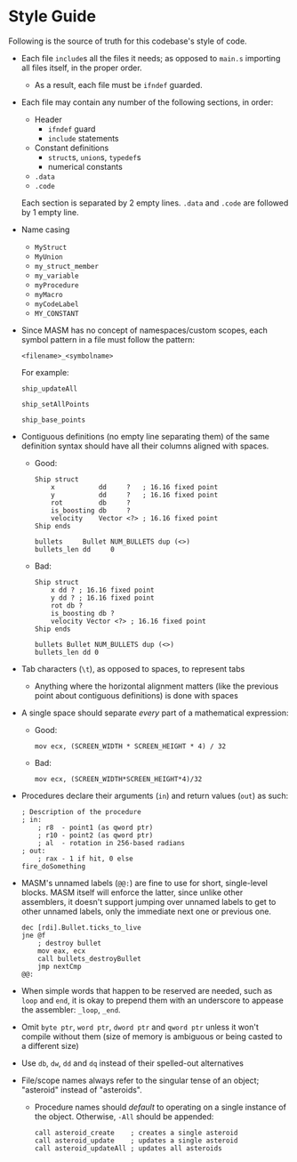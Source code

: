 # Style Guide

Following is the source of truth for this codebase's style of code.

- Each file `include`s all the files it needs; as opposed to `main.s` importing all files itself, in the proper order.
  - As a result, each file must be `ifndef` guarded.
- Each file may contain any number of the following sections, in order:
  - Header
    - `ifndef` guard
    - `include` statements
  - Constant definitions
    - `struct`s, `union`s, `typedef`s
    - numerical constants
  - `.data`
  - `.code`
  
  Each section is separated by 2 empty lines. `.data` and `.code` are followed by 1 empty line.
- Name casing
  - `MyStruct`
  - `MyUnion`
  - `my_struct_member`
  - `my_variable`
  - `myProcedure`
  - `myMacro`
  - `myCodeLabel`
  - `MY_CONSTANT`
- Since MASM has no concept of namespaces/custom scopes, each symbol pattern in a file must follow the pattern:

  `<filename>_<symbolname>`

  For example:

  `ship_updateAll`
  
  `ship_setAllPoints`
  
  `ship_base_points`
- Contiguous definitions (no empty line separating them) of the same definition syntax should have all their columns aligned with spaces.
  - Good:
	```
	Ship struct
		x           dd     ?   ; 16.16 fixed point
		y           dd     ?   ; 16.16 fixed point
		rot         db     ?
		is_boosting db     ?
		velocity    Vector <?> ; 16.16 fixed point
	Ship ends

  	bullets     Bullet NUM_BULLETS dup (<>)
	bullets_len dd     0
	```
  - Bad:
	```
	Ship struct
		x dd ? ; 16.16 fixed point
		y dd ? ; 16.16 fixed point
		rot db ?
		is_boosting db ?
		velocity Vector <?> ; 16.16 fixed point
	Ship ends

  	bullets Bullet NUM_BULLETS dup (<>)
	bullets_len dd 0
	```
- Tab characters (`\t`), as opposed to spaces, to represent tabs
  - Anything where the horizontal alignment matters (like the previous point about contiguous definitions) is done with spaces
- A single space should separate *every* part of a mathematical expression:
  - Good:
	```
	mov ecx, (SCREEN_WIDTH * SCREEN_HEIGHT * 4) / 32
	```
  - Bad:
	```
	mov ecx, (SCREEN_WIDTH*SCREEN_HEIGHT*4)/32
	```
- Procedures declare their arguments (`in`) and return values (`out`) as such:
	```
	; Description of the procedure
	; in:
		; r8  - point1 (as qword ptr)
		; r10 - point2 (as qword ptr)
		; al  - rotation in 256-based radians
	; out:
		; rax - 1 if hit, 0 else
	fire_doSomething
	```
- MASM's unnamed labels (`@@:`) are fine to use for short, single-level blocks. MASM itself will enforce the latter, since unlike other assemblers, it doesn't support jumping over unnamed labels to get to other unnamed labels, only the immediate next one or previous one.
	```
	dec [rdi].Bullet.ticks_to_live
	jne @f
		; destroy bullet
		mov eax, ecx
		call bullets_destroyBullet
		jmp nextCmp
	@@:
	```
- When simple words that happen to be reserved are needed, such as `loop` and `end`, it is okay to prepend them with an underscore to appease the assembler: `_loop`, `_end`.
- Omit `byte ptr`, `word ptr`, `dword ptr` and `qword ptr` unless it won't compile without them (size of memory is ambiguous or being casted to a different size)
- Use `db`, `dw`, `dd` and `dq` instead of their spelled-out alternatives
- File/scope names always refer to the singular tense of an object; "asteroid" instead of "asteroids".
  - Procedure names should *default* to operating on a single instance of the object. Otherwise, `-All` should be appended:
	```
	call asteroid_create    ; creates a single asteroid
	call asteroid_update    ; updates a single asteroid
	call asteroid_updateAll ; updates all asteroids
	```

